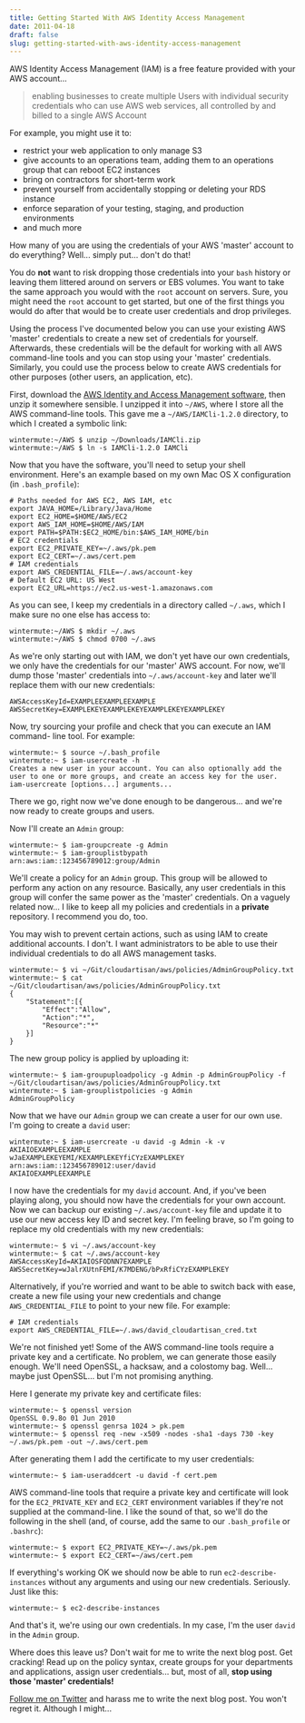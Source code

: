 ```yaml
---
title: Getting Started With AWS Identity Access Management
date: 2011-04-18
draft: false
slug: getting-started-with-aws-identity-access-management
---
```


AWS Identity Access Management (IAM) is a free feature provided with your AWS
account...

> enabling businesses to create multiple Users with individual security credentials who can use AWS web services, all controlled by and billed to a single AWS Account

For example, you might use it to:

  * restrict your web application to only manage S3
  * give accounts to an operations team, adding them to an operations group that can reboot EC2 instances
  * bring on contractors for short-term work
  * prevent yourself from accidentally stopping or deleting your RDS instance
  * enforce separation of your testing, staging, and production environments
  * and much more
  
How many of you are using the credentials of your AWS 'master' account to do everything? Well... simply put... don't do that!

You do **not** want to risk dropping those credentials into your `bash` history or leaving them littered around on servers or EBS volumes. You want to take the same approach you would with the `root` account on servers. Sure, you might need the `root` account to get started, but one of the first things you would do after that would be to create user credentials and drop privileges.

Using the process I've documented below you can use your existing AWS 'master' credentials to create a new set of credentials for yourself. Afterwards, these credentials will be the default for working with all AWS command-line tools and you can stop using your 'master' credentials. Similarly, you could use the process below to create AWS credentials for other purposes (other users, an application, etc).

First, download the [AWS Identity and Access Management software](http://aws.amazon.com/developertools/AWS-Identity-and-Access-Management/4143), then unzip it somewhere sensible. I unzipped it into `~/AWS`, where I store all the AWS command-line tools. This gave me a `~/AWS/IAMCli-1.2.0` directory, to which I created a symbolic link:


~~~ console
wintermute:~/AWS $ unzip ~/Downloads/IAMCli.zip
wintermute:~/AWS $ ln -s IAMCli-1.2.0 IAMCli
~~~

Now that you have the software, you'll need to setup your shell environment.  Here's an example based on my own Mac OS X configuration (in `.bash_profile`):

~~~ shell
# Paths needed for AWS EC2, AWS IAM, etc
export JAVA_HOME=/Library/Java/Home
export EC2_HOME=$HOME/AWS/EC2
export AWS_IAM_HOME=$HOME/AWS/IAM
export PATH=$PATH:$EC2_HOME/bin:$AWS_IAM_HOME/bin  
# EC2 credentials
export EC2_PRIVATE_KEY=~/.aws/pk.pem
export EC2_CERT=~/.aws/cert.pem  
# IAM credentials
export AWS_CREDENTIAL_FILE=~/.aws/account-key  
# Default EC2 URL: US West
export EC2_URL=https://ec2.us-west-1.amazonaws.com
~~~

As you can see, I keep my credentials in a directory called `~/.aws`, which I make sure no one else has access to:

~~~ console
wintermute:~/AWS $ mkdir ~/.aws
wintermute:~/AWS $ chmod 0700 ~/.aws
~~~

As we're only starting out with IAM, we don't yet have our own credentials, we only have the credentials for our 'master' AWS account. For now, we'll dump those 'master' credentials into `~/.aws/account-key` and later we'll replace them with our new credentials:


~~~ text
AWSAccessKeyId=EXAMPLEEXAMPLEEXAMPLE
AWSSecretKey=EXAMPLEKEYEXAMPLEKEYEXAMPLEKEYEXAMPLEKEY
~~~

Now, try sourcing your profile and check that you can execute an IAM command- line tool. For example:

~~~ console
wintermute:~ $ source ~/.bash_profile
wintermute:~ $ iam-usercreate -h  
Creates a new user in your account. You can also optionally add the user to one or more groups, and create an access key for the user.  
iam-usercreate [options...] arguments...  
~~~

There we go, right now we've done enough to be dangerous... and we're now ready to create groups and users.

Now I'll create an `Admin` group:

~~~ console
wintermute:~ $ iam-groupcreate -g Admin
wintermute:~ $ iam-grouplistbypath
arn:aws:iam::123456789012:group/Admin
~~~

We'll create a policy for an `Admin` group. This group will be allowed to perform any action on any resource. Basically, any user credentials in this group will confer the same power as the 'master' credentials. On a vaguely related now... I like to keep all my policies and credentials in a **private** repository. I recommend you do, too.

You may wish to prevent certain actions, such as using IAM to create additional accounts. I don't. I want administrators to be able to use their individual credentials to do all AWS management tasks.

~~~ console
wintermute:~ $ vi ~/Git/cloudartisan/aws/policies/AdminGroupPolicy.txt
wintermute:~ $ cat ~/Git/cloudartisan/aws/policies/AdminGroupPolicy.txt
{
    "Statement":[{
        "Effect":"Allow",
        "Action":"*",
        "Resource":"*"
    }]
}
~~~

The new group policy is applied by uploading it:
    
~~~ console
wintermute:~ $ iam-groupuploadpolicy -g Admin -p AdminGroupPolicy -f ~/Git/cloudartisan/aws/policies/AdminGroupPolicy.txt
wintermute:~ $ iam-grouplistpolicies -g Admin
AdminGroupPolicy
~~~

Now that we have our `Admin` group we can create a user for our own use. I'm going to create a `david` user:

~~~ console
wintermute:~ $ iam-usercreate -u david -g Admin -k -v
AKIAIOEXAMPLEEXAMPLE
wJaEXAMPLEKEYEMI/KEXAMPLEKEYfiCYzEXAMPLEKEY
arn:aws:iam::123456789012:user/david
AKIAIOEXAMPLEEXAMPLE
~~~

I now have the credentials for my `david` account. And, if you've been playing along, you should now have the credentials for your own account. Now we can backup our existing `~/.aws/account-key` file and update it to use our new access key ID and secret key. I'm feeling brave, so I'm going to replace my old credentials with my new credentials:

~~~ console
wintermute:~ $ vi ~/.aws/account-key
wintermute:~ $ cat ~/.aws/account-key
AWSAccessKeyId=AKIAIOSFODNN7EXAMPLE
AWSSecretKey=wJalrXUtnFEMI/K7MDENG/bPxRfiCYzEXAMPLEKEY
~~~

Alternatively, if you're worried and want to be able to switch back with ease, create a new file using your new credentials and change `AWS_CREDENTIAL_FILE` to point to your new file. For example:

~~~ shell
# IAM credentials
export AWS_CREDENTIAL_FILE=~/.aws/david_cloudartisan_cred.txt
~~~

We're not finished yet! Some of the AWS command-line tools require a private key and a certificate. No problem, we can generate those easily enough. We'll need OpenSSL, a hacksaw, and a colostomy bag. Well... maybe just OpenSSL...  but I'm not promising anything.

Here I generate my private key and certificate files:

~~~ console
wintermute:~ $ openssl version
OpenSSL 0.9.8o 01 Jun 2010
wintermute:~ $ openssl genrsa 1024 > pk.pem
wintermute:~ $ openssl req -new -x509 -nodes -sha1 -days 730 -key ~/.aws/pk.pem -out ~/.aws/cert.pem
~~~

After generating them I add the certificate to my user credentials:

~~~ console
wintermute:~ $ iam-useraddcert -u david -f cert.pem
~~~

AWS command-line tools that require a private key and certificate will look for the `EC2_PRIVATE_KEY` and `EC2_CERT` environment variables if they're not supplied at the command-line. I like the sound of that, so we'll do the following in the shell (and, of course, add the same to our `.bash_profile` or `.bashrc`):

~~~ console
wintermute:~ $ export EC2_PRIVATE_KEY=~/.aws/pk.pem
wintermute:~ $ export EC2_CERT=~/aws/cert.pem
~~~

If everything's working OK we should now be able to run `ec2-describe- instances` without any arguments and using our new credentials. Seriously.  Just like this:

~~~ console
wintermute:~ $ ec2-describe-instances
~~~

And that's it, we're using our own credentials. In my case, I'm the user `david` in the `Admin` group.

Where does this leave us? Don't wait for me to write the next blog post. Get cracking! Read up on the policy syntax, create groups for your departments and applications, assign user credentials... but, most of all, **stop using those 'master' credentials!**

[Follow me on Twitter](http://twitter.com/davidltaylor) and harass me to write the next blog post. You won't regret it. Although I might...

